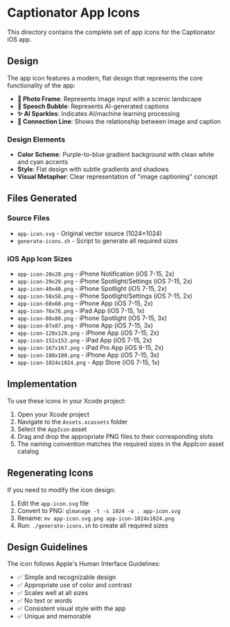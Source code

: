 # Captionator App Icons

This directory contains the complete set of app icons for the Captionator iOS app.

## Design

The app icon features a modern, flat design that represents the core functionality of the app:

- **📸 Photo Frame**: Represents image input with a scenic landscape
- **💬 Speech Bubble**: Represents AI-generated captions
- **✨ AI Sparkles**: Indicates AI/machine learning processing
- **🔗 Connection Line**: Shows the relationship between image and caption

### Design Elements

- **Color Scheme**: Purple-to-blue gradient background with clean white and cyan accents
- **Style**: Flat design with subtle gradients and shadows
- **Visual Metaphor**: Clear representation of "image captioning" concept

## Files Generated

### Source Files
- `app-icon.svg` - Original vector source (1024×1024)
- `generate-icons.sh` - Script to generate all required sizes

### iOS App Icon Sizes
- `app-icon-20x20.png` - iPhone Notification (iOS 7-15, 2x)
- `app-icon-29x29.png` - iPhone Spotlight/Settings (iOS 7-15, 2x)
- `app-icon-40x40.png` - iPhone Spotlight (iOS 7-15, 2x)
- `app-icon-58x58.png` - iPhone Spotlight/Settings (iOS 7-15, 2x)
- `app-icon-60x60.png` - iPhone App (iOS 7-15, 2x)
- `app-icon-76x76.png` - iPad App (iOS 7-15, 1x)
- `app-icon-80x80.png` - iPhone Spotlight (iOS 7-15, 3x)
- `app-icon-87x87.png` - iPhone App (iOS 7-15, 3x)
- `app-icon-120x120.png` - iPhone App (iOS 7-15, 2x)
- `app-icon-152x152.png` - iPad App (iOS 7-15, 2x)
- `app-icon-167x167.png` - iPad Pro App (iOS 9-15, 2x)
- `app-icon-180x180.png` - iPhone App (iOS 7-15, 3x)
- `app-icon-1024x1024.png` - App Store (iOS 7-15, 1x)

## Implementation

To use these icons in your Xcode project:

1. Open your Xcode project
2. Navigate to the `Assets.xcassets` folder
3. Select the `AppIcon` asset
4. Drag and drop the appropriate PNG files to their corresponding slots
5. The naming convention matches the required sizes in the AppIcon asset catalog

## Regenerating Icons

If you need to modify the icon design:

1. Edit the `app-icon.svg` file
2. Convert to PNG: `qlmanage -t -s 1024 -o . app-icon.svg`
3. Rename: `mv app-icon.svg.png app-icon-1024x1024.png`
4. Run: `./generate-icons.sh` to create all required sizes

## Design Guidelines

The icon follows Apple's Human Interface Guidelines:
- ✅ Simple and recognizable design
- ✅ Appropriate use of color and contrast
- ✅ Scales well at all sizes
- ✅ No text or words
- ✅ Consistent visual style with the app
- ✅ Unique and memorable
